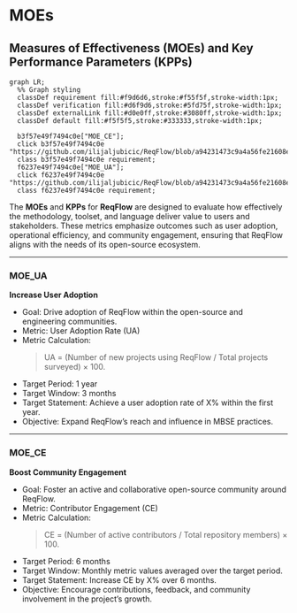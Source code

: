 # MOEs

## Measures of Effectiveness (MOEs) and Key Performance Parameters (KPPs)
```mermaid
graph LR;
  %% Graph styling
  classDef requirement fill:#f9d6d6,stroke:#f55f5f,stroke-width:1px;
  classDef verification fill:#d6f9d6,stroke:#5fd75f,stroke-width:1px;
  classDef externalLink fill:#d0e0ff,stroke:#3080ff,stroke-width:1px;
  classDef default fill:#f5f5f5,stroke:#333333,stroke-width:1px;

  b3f57e49f7494c0e["MOE_CE"];
  click b3f57e49f7494c0e "https://github.com/ilijaljubicic/ReqFlow/blob/a94231473c9a4a56fe21608ebd13787e0cc3f2dc/specifications/MOEs.md#moe_ce";
  class b3f57e49f7494c0e requirement;
  f6237e49f7494c0e["MOE_UA"];
  click f6237e49f7494c0e "https://github.com/ilijaljubicic/ReqFlow/blob/a94231473c9a4a56fe21608ebd13787e0cc3f2dc/specifications/MOEs.md#moe_ua";
  class f6237e49f7494c0e requirement;
```
















The **MOEs** and **KPPs** for **ReqFlow** are designed to evaluate how effectively the methodology, toolset, and language deliver value to users and stakeholders. 
These metrics emphasize outcomes such as user adoption, operational efficiency, and community engagement, ensuring that ReqFlow aligns with the needs of its open-source ecosystem.

---

### MOE_UA
**Increase User Adoption**
- Goal: Drive adoption of ReqFlow within the open-source and engineering communities.
- Metric: User Adoption Rate (UA)
- Metric Calculation:  
  > UA = (Number of new projects using ReqFlow / Total projects surveyed) × 100.
- Target Period: 1 year
- Target Window: 3 months
- Target Statement: Achieve a user adoption rate of X% within the first year.
- Objective: Expand ReqFlow’s reach and influence in MBSE practices.

---

### MOE_CE
**Boost Community Engagement**
- Goal: Foster an active and collaborative open-source community around ReqFlow.
- Metric: Contributor Engagement (CE)
- Metric Calculation:  
  > CE = (Number of active contributors / Total repository members) × 100.
- Target Period: 6 months
- Target Window: Monthly metric values averaged over the target period.
- Target Statement: Increase CE by X% over 6 months.
- Objective: Encourage contributions, feedback, and community involvement in the project’s growth.